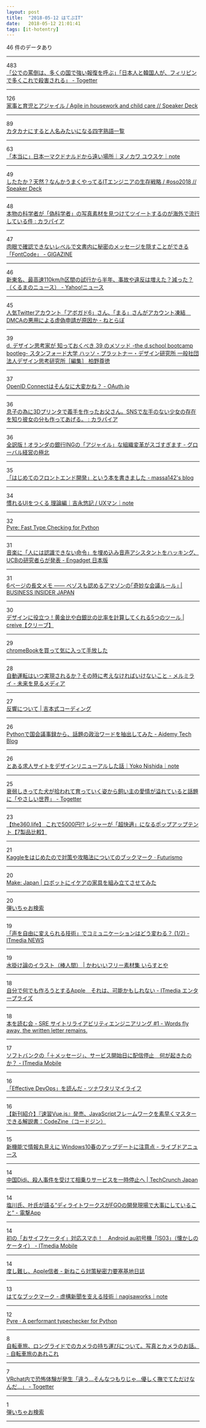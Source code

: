 ```yaml
---
layout: post
title:  "2018-05-12 はてぶIT"
date:   2018-05-12 21:01:41
tags: [it-hotentry]
---
```

46 件のデータあり

<hr><div class="row">
<div class="col-1"><span class="badge badge-pill badge-success h2">483</span></div>
<div class="col-11"><a href='https://togetter.com/li/1226566' target='_blank'>「公での罵倒は、多くの国で強い報復を呼ぶ」「日本人と韓国人が、フィリピンで多くこれで殺害される」 - Togetter</a></div>
</div>
<hr>
<div class="row">
<div class="col-1"><span class="badge badge-pill badge-success h2">126</span></div>
<div class="col-11"><a href='https://speakerdeck.com/yoshikiiida/agile-in-housework-and-child-care' target='_blank'>家事と育児とアジャイル / Agile in housework and child care // Speaker Deck</a></div>
</div>
<hr>
<div class="row">
<div class="col-1"><span class="badge badge-pill badge-success h2">89</span></div>
<div class="col-11"><a href='https://anond.hatelabo.jp/20180511155651' target='_blank'>カタカナにすると人名みたいになる四字熟語一覧</a></div>
</div>
<hr>
<div class="row">
<div class="col-1"><span class="badge badge-pill badge-success h2">63</span></div>
<div class="col-11"><a href='https://note.mu/ynunokawa/n/ndcc27f8872cb' target='_blank'>「本当に」日本一マクドナルドから遠い場所｜ヌノカワ ユウスケ｜note</a></div>
</div>
<hr>
<div class="row">
<div class="col-1"><span class="badge badge-pill badge-success h2">49</span></div>
<div class="col-11"><a href='https://speakerdeck.com/jnchito/number-oso2018' target='_blank'>したたか？天然？なんかうまくやってるITエンジニアの生存戦略 / #oso2018 // Speaker Deck</a></div>
</div>
<hr>
<div class="row">
<div class="col-1"><span class="badge badge-pill badge-success h2">48</span></div>
<div class="col-11"><a href='http://karapaia.com/archives/52259205.html' target='_blank'>本物の科学者が「偽科学者」の写真素材を見つけてツイートするのが海外で流行している件 : カラパイア</a></div>
</div>
<hr>
<div class="row">
<div class="col-1"><span class="badge badge-pill badge-success h2">47</span></div>
<div class="col-11"><a href='https://gigazine.net/news/20180511-fontcode/' target='_blank'>肉眼で確認できないレベルで文書内に秘密のメッセージを隠すことができる「FontCode」 - GIGAZINE</a></div>
</div>
<hr>
<div class="row">
<div class="col-1"><span class="badge badge-pill badge-success h2">46</span></div>
<div class="col-11"><a href='https://headlines.yahoo.co.jp/hl?a=20180511-00010003-kurumans-bus_all' target='_blank'>新東名、最高速110km/h区間の試行から半年、事故や違反は増えた？減った？（くるまのニュース） - Yahoo!ニュース</a></div>
</div>
<hr>
<div class="row">
<div class="col-1"><span class="badge badge-pill badge-success h2">45</span></div>
<div class="col-11"><a href='http://nlab.itmedia.co.jp/nl/articles/1805/12/news020.html' target='_blank'>人気Twitterアカウント「アボガド6」さん、「まる」さんがアカウント凍結　DMCAの悪用による虚偽申請が原因か - ねとらぼ</a></div>
</div>
<hr>
<div class="row">
<div class="col-1"><span class="badge badge-pill badge-success h2">39</span></div>
<div class="col-11"><a href='https://designthinking.or.jp/swfu/d/bootleg2.0.pdf' target='_blank'>d. デザイン思考家が 知っておくべき 39 のメソッド -the d.school bootcamp bootleg- スタンフォード大学 ハッソ・プラットナー・デザイン研究所 一般社団法人デザイン思考研究所［編集］ 柏野尊徳</a></div>
</div>
<hr>
<div class="row">
<div class="col-1"><span class="badge badge-pill badge-success h2">37</span></div>
<div class="col-11"><a href='https://oauth.jp/blog/2016/02/24/is-openid-connect-far-from-oauth2/' target='_blank'>OpenID Connectはそんなに大変かね？ - OAuth.jp</a></div>
</div>
<hr>
<div class="row">
<div class="col-1"><span class="badge badge-pill badge-success h2">36</span></div>
<div class="col-11"><a href='http://karapaia.com/archives/52259366.html' target='_blank'>息子の為に3Dプリンタで義手を作ったお父さん。SNSで左手のない少女の存在を知り彼女の分も作ってあげる。 : カラパイア</a></div>
</div>
<hr>
<div class="row">
<div class="col-1"><span class="badge badge-pill badge-success h2">36</span></div>
<div class="col-11"><a href='http://globalbiz.hatenablog.com/entry/2018/05/11/152110' target='_blank'>全訳版！オランダの銀行INGの「アジャイル」な組織変革がスゴすぎます - グローバル経営の極北</a></div>
</div>
<hr>
<div class="row">
<div class="col-1"><span class="badge badge-pill badge-success h2">35</span></div>
<div class="col-11"><a href='https://massa142.hatenablog.com/entry/2018/05/12/161236' target='_blank'>「はじめてのフロントエンド開発」という本を書きました - massa142's blog</a></div>
</div>
<hr>
<div class="row">
<div class="col-1"><span class="badge badge-pill badge-success h2">34</span></div>
<div class="col-11"><a href='https://note.mu/uxman/n/n824764ef5634' target='_blank'>慣れるUIをつくる 理論編｜吉永悠記 / UXマン｜note</a></div>
</div>
<hr>
<div class="row">
<div class="col-1"><span class="badge badge-pill badge-success h2">32</span></div>
<div class="col-11"><a href='https://www.facebook.com/notes/protect-the-graph/pyre-fast-type-checking-for-python/2048520695388071/' target='_blank'>Pyre: Fast Type Checking for Python</a></div>
</div>
<hr>
<div class="row">
<div class="col-1"><span class="badge badge-pill badge-success h2">31</span></div>
<div class="col-11"><a href='https://japanese.engadget.com/2018/05/11/ucb/' target='_blank'>音楽に「人には認識できない命令」を埋め込み音声アシスタントをハッキング、UCBの研究者らが発表 - Engadget 日本版</a></div>
</div>
<hr>
<div class="row">
<div class="col-1"><span class="badge badge-pill badge-success h2">31</span></div>
<div class="col-11"><a href='https://www.businessinsider.jp/post-166302' target='_blank'>6ページの長文メモ —— ベゾスも認めるアマゾンの｢奇妙な会議ルール｣ | BUSINESS INSIDER JAPAN</a></div>
</div>
<hr>
<div class="row">
<div class="col-1"><span class="badge badge-pill badge-success h2">30</span></div>
<div class="col-11"><a href='https://creive.me/archives/2156/' target='_blank'>デザインに役立つ！黄金比や白銀比の比率を計算してくれる5つのツール | creive【クリーブ】</a></div>
</div>
<hr>
<div class="row">
<div class="col-1"><span class="badge badge-pill badge-success h2">29</span></div>
<div class="col-11"><a href='https://anond.hatelabo.jp/20180512100923' target='_blank'>chromeBookを買って気に入って手放した</a></div>
</div>
<hr>
<div class="row">
<div class="col-1"><span class="badge badge-pill badge-success h2">28</span></div>
<div class="col-11"><a href='http://www.mermirai.com/entry/autonomous_cars' target='_blank'>自動運転はいつ実現されるか？その時に考えなければいけないこと - メルミライ - 未来を見るメディア</a></div>
</div>
<hr>
<div class="row">
<div class="col-1"><span class="badge badge-pill badge-success h2">27</span></div>
<div class="col-11"><a href='http://tsudoi.org/guide/about/index2.html' target='_blank'>反響について | 吉本式コーディング</a></div>
</div>
<hr>
<div class="row">
<div class="col-1"><span class="badge badge-pill badge-success h2">26</span></div>
<div class="col-11"><a href='http://blog.aidemy.net/entry/2018/05/11/162024' target='_blank'>Pythonで国会議事録から、話題の政治ワードを抽出してみた - Aidemy Tech Blog</a></div>
</div>
<hr>
<div class="row">
<div class="col-1"><span class="badge badge-pill badge-success h2">26</span></div>
<div class="col-11"><a href='https://note.mu/nikoko/n/n696dca3bfc44' target='_blank'>とある求人サイトをデザインリニューアルした話｜Yoko Nishida｜note</a></div>
</div>
<hr>
<div class="row">
<div class="col-1"><span class="badge badge-pill badge-success h2">25</span></div>
<div class="col-11"><a href='https://togetter.com/li/1226482' target='_blank'>衰弱しきってた犬が拾われて育っていく姿から飼い主の愛情が溢れていると話題に「やさしい世界」 - Togetter</a></div>
</div>
<hr>
<div class="row">
<div class="col-1"><span class="badge badge-pill badge-success h2">23</span></div>
<div class="col-11"><a href='http://the360.life/U1301.doit?id=3340' target='_blank'>【the360.life】 これで5000円!? レジャーが「超快適」になるポップアップテント【7製品比較】</a></div>
</div>
<hr>
<div class="row">
<div class="col-1"><span class="badge badge-pill badge-success h2">21</span></div>
<div class="col-11"><a href='http://futurismo.biz/archives/6744/' target='_blank'>Kaggleをはじめたので対策や攻略法についてのブックマーク · Futurismo</a></div>
</div>
<hr>
<div class="row">
<div class="col-1"><span class="badge badge-pill badge-success h2">20</span></div>
<div class="col-11"><a href='http://makezine.jp/blog/2018/05/watch-robots-attempt-assemble-ikea-furniture.html' target='_blank'>Make: Japan | ロボットにイケアの家具を組み立てさせてみた</a></div>
</div>
<hr>
<div class="row">
<div class="col-1"><span class="badge badge-pill badge-success h2">20</span></div>
<div class="col-11"><a href='http://melodysearch.y2lab.com/melodySearch.html' target='_blank'>弾いちゃお検索</a></div>
</div>
<hr>
<div class="row">
<div class="col-1"><span class="badge badge-pill badge-success h2">19</span></div>
<div class="col-11"><a href='http://www.itmedia.co.jp/news/articles/1805/12/news018.html' target='_blank'>「声を自由に変えられる技術」でコミュニケーションはどう変わる？ (1/2) - ITmedia NEWS</a></div>
</div>
<hr>
<div class="row">
<div class="col-1"><span class="badge badge-pill badge-success h2">19</span></div>
<div class="col-11"><a href='https://www.irasutoya.com/2018/05/blog-post_72.html' target='_blank'>水掛け論のイラスト（棒人間） | かわいいフリー素材集 いらすとや</a></div>
</div>
<hr>
<div class="row">
<div class="col-1"><span class="badge badge-pill badge-success h2">18</span></div>
<div class="col-11"><a href='http://www.itmedia.co.jp/enterprise/articles/1805/11/news059.html' target='_blank'>自分で何でも作ろうとするApple　それは、可能かもしれない - ITmedia エンタープライズ</a></div>
</div>
<hr>
<div class="row">
<div class="col-1"><span class="badge badge-pill badge-success h2">18</span></div>
<div class="col-11"><a href='http://tomomii.hatenablog.com/entry/2018/05/08/234610' target='_blank'>本を読む会 - SRE サイトリライアビリティエンジニアリング #1 - Words fly away, the written letter remains.</a></div>
</div>
<hr>
<div class="row">
<div class="col-1"><span class="badge badge-pill badge-success h2">17</span></div>
<div class="col-11"><a href='http://www.itmedia.co.jp/mobile/articles/1805/11/news142.html' target='_blank'>ソフトバンクの「＋メッセージ」、サービス開始日に配信停止　何が起きたのか？ - ITmedia Mobile</a></div>
</div>
<hr>
<div class="row">
<div class="col-1"><span class="badge badge-pill badge-success h2">16</span></div>
<div class="col-11"><a href='http://blog.chaspy.me/entry/2018/05/12/120000' target='_blank'>「Effective DevOps」を読んだ - ツナワタリマイライフ</a></div>
</div>
<hr>
<div class="row">
<div class="col-1"><span class="badge badge-pill badge-success h2">16</span></div>
<div class="col-11"><a href='https://codezine.jp/article/detail/10822' target='_blank'>【新刊紹介】『速習Vue.js』発売、JavaScriptフレームワークを素早くマスターできる解説書：CodeZine（コードジン）</a></div>
</div>
<hr>
<div class="row">
<div class="col-1"><span class="badge badge-pill badge-success h2">15</span></div>
<div class="col-11"><a href='http://news.livedoor.com/article/detail/14700947/' target='_blank'>新機能で情報丸見えに Windows10春のアップデートに注意点 - ライブドアニュース</a></div>
</div>
<hr>
<div class="row">
<div class="col-1"><span class="badge badge-pill badge-success h2">14</span></div>
<div class="col-11"><a href='https://jp.techcrunch.com/2018/05/12/2018-05-11-didi-chuxing-suspends-its-carpooling-service/' target='_blank'>中国Didi、殺人事件を受けて相乗りサービスを一時停止へ | TechCrunch Japan</a></div>
</div>
<hr>
<div class="row">
<div class="col-1"><span class="badge badge-pill badge-success h2">14</span></div>
<div class="col-11"><a href='http://dengekionline.com/elem/000/001/722/1722741/' target='_blank'>塩川氏、叶氏が語る“ディライトワークスがFGOの開発現場で大事にしていること” - 電撃App</a></div>
</div>
<hr>
<div class="row">
<div class="col-1"><span class="badge badge-pill badge-success h2">14</span></div>
<div class="col-11"><a href='http://www.itmedia.co.jp/mobile/articles/1805/12/news010.html' target='_blank'>初の「おサイフケータイ」対応スマホ！　Android au初号機「IS03」（懐かしのケータイ） - ITmedia Mobile</a></div>
</div>
<hr>
<div class="row">
<div class="col-1"><span class="badge badge-pill badge-success h2">14</span></div>
<div class="col-11"><a href='http://nekora.hatenablog.com/entry/2018/05/10/213000' target='_blank'>度し難し、Apple信者 - 新ねこら対策秘密力要塞基地日誌</a></div>
</div>
<hr>
<div class="row">
<div class="col-1"><span class="badge badge-pill badge-success h2">13</span></div>
<div class="col-11"><a href='http://b.hatena.ne.jp/entry/s/note.mu/arar/n/ne5eea37855f0' target='_blank'>はてなブックマーク - 虚構新聞を支える技術｜nagisaworks｜note</a></div>
</div>
<hr>
<div class="row">
<div class="col-1"><span class="badge badge-pill badge-success h2">12</span></div>
<div class="col-11"><a href='https://pyre-check.org/' target='_blank'>Pyre · A performant typechecker for Python</a></div>
</div>
<hr>
<div class="row">
<div class="col-1"><span class="badge badge-pill badge-success h2">8</span></div>
<div class="col-11"><a href='http://tsumuri5.com/blog-entry-585.html' target='_blank'>自転車旅、ロングライドでのカメラの持ち運びについて。写真とカメラのお話。 - 自転車旅のあれこれ</a></div>
</div>
<hr>
<div class="row">
<div class="col-1"><span class="badge badge-pill badge-success h2">7</span></div>
<div class="col-11"><a href='https://togetter.com/li/1226645' target='_blank'>VRchat内で恐怖体験が発生「違う...そんなつもりじゃ...優しく撫でてただけなんだ...」 - Togetter</a></div>
</div>
<hr>
<div class="row">
<div class="col-1"><span class="badge badge-pill badge-success h2">1</span></div>
<div class="col-11"><a href='http://melodysearch.y2lab.com/melodySearch.html?MB_iframe=true&width=810&height=545' target='_blank'>弾いちゃお検索</a></div>
</div>
<hr>
